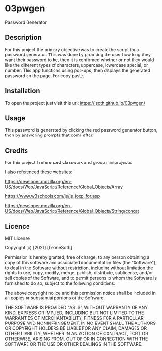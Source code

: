 # 03pwgen
Password Generator

## Description

For this project the primary objective was to create the script for a password generator.
This was done by promting the user how long they want their password to be, then it is
confirmed whether or not they would like the different types of characters, uppercase, lowercase
special, or number. This app functions using pop-ups, then displays the generated password on the page. For copy paste.


## Installation

To open the project just visit this url: https://lsoth.github.io/03pwgen/

## Usage

This password is generated by clicking the red password generator button, then by answering
prompts that come after. 


## Credits

For this project I referenced classwork and group miniprojects.

I also referenced these websites:

https://developer.mozilla.org/en-US/docs/Web/JavaScript/Reference/Global_Objects/Array

https://www.w3schools.com/js/js_loop_for.asp

https://developer.mozilla.org/en-US/docs/Web/JavaScript/Reference/Global_Objects/String/concat


## Licence

MIT License

Copyright (c) [2021] [LeoneSoth]

Permission is hereby granted, free of charge, to any person obtaining a copy
of this software and associated documentation files (the "Software"), to deal
in the Software without restriction, including without limitation the rights
to use, copy, modify, merge, publish, distribute, sublicense, and/or sell
copies of the Software, and to permit persons to whom the Software is
furnished to do so, subject to the following conditions:

The above copyright notice and this permission notice shall be included in all
copies or substantial portions of the Software.

THE SOFTWARE IS PROVIDED "AS IS", WITHOUT WARRANTY OF ANY KIND, EXPRESS OR
IMPLIED, INCLUDING BUT NOT LIMITED TO THE WARRANTIES OF MERCHANTABILITY,
FITNESS FOR A PARTICULAR PURPOSE AND NONINFRINGEMENT. IN NO EVENT SHALL THE
AUTHORS OR COPYRIGHT HOLDERS BE LIABLE FOR ANY CLAIM, DAMAGES OR OTHER
LIABILITY, WHETHER IN AN ACTION OF CONTRACT, TORT OR OTHERWISE, ARISING FROM,
OUT OF OR IN CONNECTION WITH THE SOFTWARE OR THE USE OR OTHER DEALINGS IN THE
SOFTWARE.
